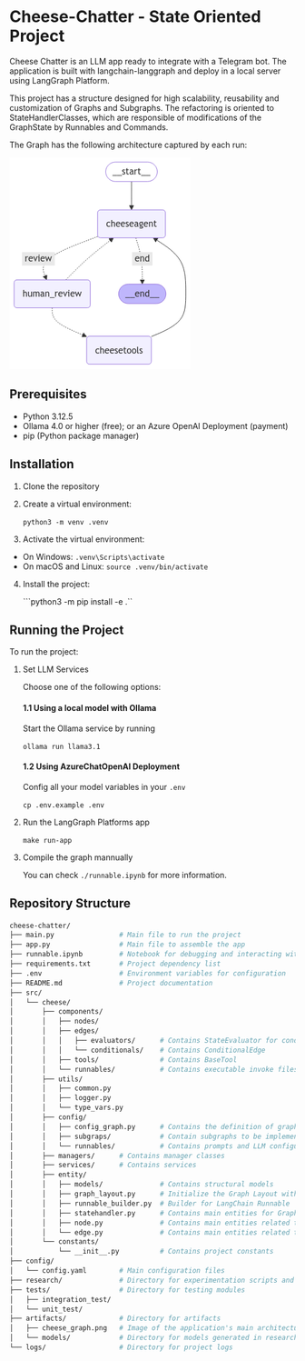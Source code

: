 # Cheese-Chatter - State Oriented Project
Cheese Chatter is an LLM app ready to integrate with a Telegram bot. The application is built with langchain-langgraph and deploy in a local server using LangGraph Platform.

This project has a structure designed for high scalability, reusability and customization of Graphs and Subgraphs. The refactoring is oriented to StateHandlerClasses, which are responsible of modifications of the GraphState by Runnables and Commands. 

The Graph has the following architecture captured by each run:

![alt text](/artifacts/cheese_graph.png)

## Prerequisites

- Python 3.12.5
- Ollama 4.0 or higher (free); or an Azure OpenAI Deployment (payment)
- pip (Python package manager)

## Installation

1. Clone the repository

2. Create a virtual environment:

    ```python3 -m venv .venv```

3. Activate the virtual environment:
- On Windows:
  ```.venv\Scripts\activate```
- On macOS and Linux:
  ```source .venv/bin/activate```

4. Install the project:

    ```python3 -m pip install -e .``


## Running the Project

To run the project:

1. Set LLM Services

   Choose one of the following options:

   #### 1.1 Using a local model with Ollama
   Start the Ollama service by running 
   
   ```ollama run llama3.1```
  
   #### 1.2 Using AzureChatOpenAI Deployment
    Config all your model variables in your ```.env```

    ```cp .env.example .env```

2. Run the LangGraph Platforms app 

    ```make run-app``` 

3. Compile the graph mannually

    You can check ```./runnable.ipynb``` for more information.

## Repository Structure

```bash
cheese-chatter/
├── main.py                # Main file to run the project
├── app.py                 # Main file to assemble the app
├── runnable.ipynb         # Notebook for debugging and interacting with the project
├── requirements.txt       # Project dependency list
├── .env                   # Environment variables for configuration
├── README.md              # Project documentation
├── src/
│   └── cheese/
│       ├── components/
│       │   ├── nodes/
│       │   ├── edges/
│       │   │   ├── evaluators/      # Contains StateEvaluator for conditional edges
│       │   │   └── conditionals/    # Contains ConditionalEdge
│       │   ├── tools/               # Contains BaseTool
│       │   └── runnables/           # Contains executable invoke files
│       ├── utils/
│       │   ├── common.py
│       │   ├── logger.py
│       │   └── type_vars.py
│       ├── config/                 
│       │   ├── config_graph.py      # Contains the definition of graph nodes and edges
│       │   ├── subgraps/            # Contain subgraphs to be implemented as nodes
│       │   └── runnables/           # Contains prompts and LLM configuration
│       ├── managers/      # Contains manager classes
│       ├── services/      # Contains services
│       ├── entity/
│       │   ├── models/              # Contains structural models
│       │   ├── graph_layout.py      # Initialize the Graph Layout with a Config Graph dataclass
│       │   ├── runnable_builder.py  # Builder for LangChain Runnable
│       │   ├── statehandler.py      # Contains main entities for GraphState handlers
│       │   ├── node.py              # Contains main entities related to nodes
│       │   └── edge.py              # Contains main entities related to edges
│       └── constants/
│           └── __init__.py          # Contains project constants
├── config/
│   └── config.yaml        # Main configuration files
├── research/              # Directory for experimentation scripts and notebooks
├── tests/                 # Directory for testing modules
│   ├── integration_test/
│   └── unit_test/
├── artifacts/             # Directory for artifacts
│   ├── cheese_graph.png   # Image of the application's main architecture
│   └── models/            # Directory for models generated in research
└── logs/                  # Directory for project logs
```